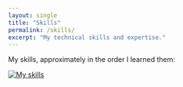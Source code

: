 ```yaml
---
layout: single
title: "Skills"
permalink: /skills/
excerpt: "My technical skills and expertise."
---
```


My skills, approximately in the order I learned them:

[![My skills](https://skillicons.dev/icons?i=js,html,css,ts,java,kotlin&theme=light)](https://github.com/esotericenderman)
